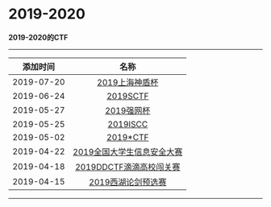 # 2019-2020

**2019-2020的CTF**  

---
| 添加时间 |名称 |
| :---: |:---: |
| 2019-07-20|[2019上海神盾杯](/articals/2019shendun.html)|
| 2019-06-24|[2019SCTF](/articals/2019sctf.html)|
| 2019-05-27|[2019强网杯](/articals/2019qiangwang.html)|
| 2019-05-25|[2019ISCC](/articals/2019iscc.html)|
| 2019-05-02|[2019*CTF](/articals/2019starctf.html)|
| 2019-04-22|[2019全国大学生信息安全大赛](/articals/2019national.html)|
| 2019-04-18|[2019DDCTF滴滴高校闯关赛](/articals/2019ddctf.html)|
| 2019-04-15|[2019西湖论剑预选赛](/articals/2019xihulunjian.html)|

---

